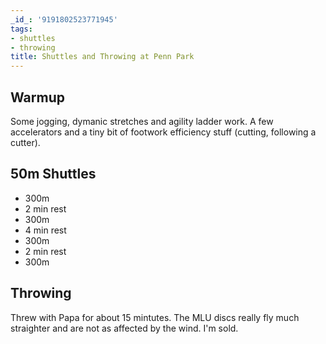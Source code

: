 ```yaml
---
_id_: '9191802523771945'
tags:
- shuttles
- throwing
title: Shuttles and Throwing at Penn Park
---
```


## Warmup

Some jogging, dymanic stretches and agility ladder work. A few accelerators and a tiny bit of footwork efficiency stuff (cutting, following a cutter).

## 50m Shuttles

- 300m
- 2 min rest
- 300m
- 4 min rest
- 300m
- 2 min rest
- 300m

## Throwing

Threw with Papa for about 15 mintutes. The MLU discs really fly much straighter and are not as affected by the wind. I'm sold.
